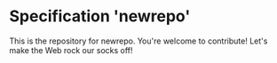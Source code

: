 
# Specification 'newrepo'

This is the repository for newrepo. You're welcome to contribute! Let's make the Web rock our socks
off!
